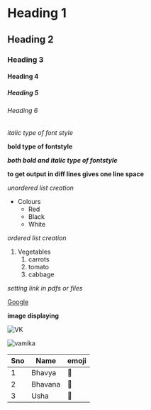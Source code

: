 # Heading 1
## Heading 2
### Heading 3
#### Heading 4
##### Heading 5
###### Heading 6
*italic type of font style*

**bold type of fontstyle**

***both bold and italic type of fontstyle***

**to get output in diff lines gives one line space**

*unordered list creation*

* Colours
  * Red
  * Black
  * White 
 
 *ordered list creation*
 
 1. Vegetables
    1. carrots
    2. tomato
    3. cabbage 
 
*setting link in pdfs or files*

[Google](https://www.google.com/)

**image displaying**

![VK](https://images.hindustantimes.com/img/2021/11/06/1600x900/anushka_virat_vamika_1636187612351_1636187623357.jpg)

![vamika](https://images.news18.com/ibnlive/uploads/2021/07/1626055826_anushka-virat.jpg?im=FitAndFill,width=1200,height=1200)

Sno|Name|emoji
----|----|----
1|Bhavya| 🥉
2|Bhavana| 🥈
3|Usha| 🥇
